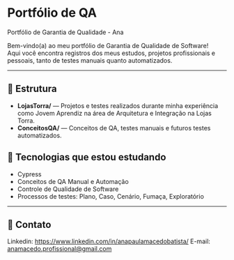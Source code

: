 # Portfólio de QA
Portfólio de Garantia de Qualidade - Ana

Bem-vindo(a) ao meu portfólio de Garantia de Qualidade de Software!  
Aqui você encontra registros dos meus estudos, projetos profissionais e pessoais, tanto de testes manuais quanto automatizados.

---

## 📂 Estrutura
- **LojasTorra/** — Projetos e testes realizados durante minha experiência como Jovem Aprendiz na área de Arquitetura e Integração na Lojas Torra.
- **ConceitosQA/** — Conceitos de QA, testes manuais e futuros testes automatizados.

## 🚀 Tecnologias que estou estudando
- Cypress
- Conceitos de QA Manual e Automação
- Controle de Qualidade de Software
- Processos de testes: Plano, Caso, Cenário, Fumaça, Exploratório

---

## 📧 Contato
Linkedin: https://www.linkedin.com/in/anapaulamacedobatista/
E-mail: anamacedo.profissional@gmail.com
